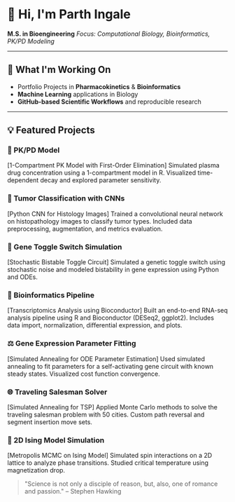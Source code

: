 # 👋 Hi, I'm Parth Ingale

**M.S. in Bioengineering**
*Focus: Computational Biology, Bioinformatics, PK/PD Modeling*

---

## 🔬 What I'm Working On

* Portfolio Projects in **Pharmacokinetics** & **Bioinformatics**
* **Machine Learning** applications in Biology
* **GitHub-based Scientific Workflows** and reproducible research

---

## 💡 Featured Projects

### 💊 PK/PD Model

[1-Compartment PK Model with First-Order Elimination]
Simulated plasma drug concentration using a 1-compartment model in R. Visualized time-dependent decay and explored parameter sensitivity.

### 🧠 Tumor Classification with CNNs

[Python CNN for Histology Images]
Trained a convolutional neural network on histopathology images to classify tumor types. Included data preprocessing, augmentation, and metrics evaluation.

### 🧬 Gene Toggle Switch Simulation

[Stochastic Bistable Toggle Circuit]
Simulated a genetic toggle switch using stochastic noise and modeled bistability in gene expression using Python and ODEs.

### 🧺 Bioinformatics Pipeline

[Transcriptomics Analysis using Bioconductor]
Built an end-to-end RNA-seq analysis pipeline using R and Bioconductor (DESeq2, ggplot2). Includes data import, normalization, differential expression, and plots.

### ⚖️ Gene Expression Parameter Fitting

[Simulated Annealing for ODE Parameter Estimation]
Used simulated annealing to fit parameters for a self-activating gene circuit with known steady states. Visualized cost function convergence.

### 🌐 Traveling Salesman Solver

[Simulated Annealing for TSP]
Applied Monte Carlo methods to solve the traveling salesman problem with 50 cities. Custom path reversal and segment insertion move sets.

### 🌌 2D Ising Model Simulation

[Metropolis MCMC on Ising Model]
Simulated spin interactions on a 2D lattice to analyze phase transitions. Studied critical temperature using magnetization drop.



> "Science is not only a disciple of reason, but, also, one of romance and passion." – Stephen Hawking
